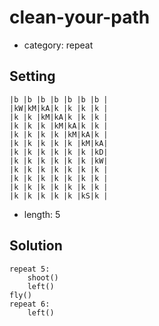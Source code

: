 # clean-your-path
- category: repeat

## Setting

```
|b |b |b |b |b |b |b |
|kW|kM|kA|k |k |k |k |
|k |k |kM|kA|k |k |k |
|k |k |k |kM|kA|k |k |
|k |k |k |k |kM|kA|k |
|k |k |k |k |k |kM|kA|
|k |k |k |k |k |k |kD|
|k |k |k |k |k |k |kW|
|k |k |k |k |k |k |k |
|k |k |k |k |k |k |k |
|k |k |k |k |k |k |k |
|k |k |k |k |k |kS|k |
```

- length: 5

## Solution

```
repeat 5:
    shoot()
    left()
fly()
repeat 6:
    left()
```
